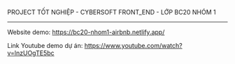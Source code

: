 PROJECT TỐT NGHIỆP - CYBERSOFT FRONT_END - LỚP BC20 NHÓM 1

***************************************************
Website demo: https://bc20-nhom1-airbnb.netlify.app/

Link Youtube demo dự án: https://www.youtube.com/watch?v=lnzUOgTE5bc
